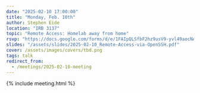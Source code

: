 ```yaml
---
date: "2025-02-10 17:00:00"
title: "Monday, Feb. 10th"
author: Stephen Eide
location: "IRB 3137"
topic: "Remote Access: Homelab away from home"
rsvp: "https://docs.google.com/forms/d/e/1FAIpQLSfbF2hz9usV9-yvl49aocNAq3v1EA9BQZNe5hbpC1d_8WCKDQ/viewform?embedded=true"
slides: "/assets/slides/2025-02-10_Remote-Access-via-OpenSSH.pdf"
cover: /assets/images/covers/tbd.png
tags: talk
redirect_from:
  - /meetings/2025-02-10-meeting
---
```


{% include meeting.html %}